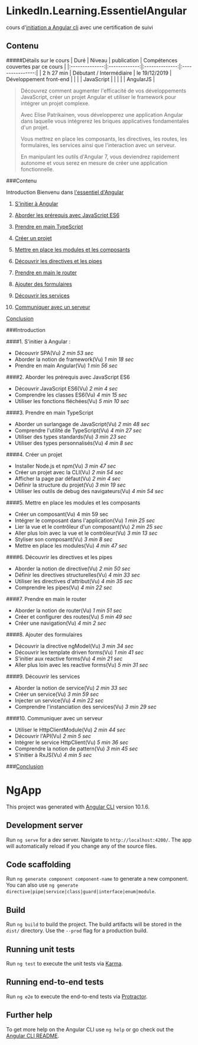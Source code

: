 # LinkedIn.Learning.EssentielAngular
cours d'[initiation a Angular cli](https://www.linkedin.com/learning/l-essentiel-d-angular/bienvenue-dans-l-essentiel-d-angular?u=56745737) avec une certification de suivi

## Contenu
#####Détails sur le cours
| Duré | Niveau | publication | Compétences couvertes par ce cours |
|:--------------:|:-------------:|:--------------:|:----------------:|
| 2 h 27 min |  Débutant / Intermédiaire | le 19/12/2019 | Développement front-end 
| | | | JavaScript |
| | | | AngularJS |

> Découvrez comment augmenter l'efficacité de vos développements JavaScript, créer un projet Angular et utiliser le framework pour intégrer un projet complexe.
>
> Avec Elise Patrikainen, vous développerez une application Angular dans laquelle vous intégrerez les briques applicatives fondamentales d'un projet.
>
> Vous mettrez en place les composants, les directives, les routes, les formulaires, les services ainsi que l'interaction avec un serveur.
>
> En manipulant les outils d'Angular 7, vous deviendrez rapidement autonome et vous serez en mesure de créer une application fonctionnelle. 

###Contenu

Introduction
    Bienvenu dans [l'essentiel d'Angular](https://www.linkedin.com/learning/l-essentiel-d-angular/decouvrir-spa?u=56745737)
1. [S'initier à Angular](#1-sinitier--angular)

2. [Aborder les prérequis avec JavaScript ES6](#2-aborder-les-prrequis-avec-javascript-es6)

3. [Prendre en main TypeScript](#3-prendre-en-main-typescript)

4. [Créer un projet](#4-crer-un-projet)

5. [Mettre en place les modules et les composants](#5-mettre-en-place-les-modules-et-les-composants)

6. [Découvrir les directives et les pipes](#6-dcouvrir-les-directives-et-les-pipes)

7. [Prendre en main le router](#7-prendre-en-main-le-router)

8. [Ajouter des formulaires](#8-ajouter-des-formulaires)

9. [Découvrir les services](#9-dcouvrir-les-services)

10. [Communiquer avec un serveur](#10-communiquer-avec-un-serveur)

[Conclusion](#conclusion)

###Introduction

####1. S'initier à Angular :
*  Découvrir SPA(Vu)    _2 min 53 sec_ 
*  Aborder la notion de framework(Vu)  _1 min 18 sec_
*  Prendre en main Angular(Vu) _1 min 56 sec_

####2. Aborder les prérequis avec JavaScript ES6
*  Découvrir JavaScript ES6(Vu)  _2 min 4 sec_
*  Comprendre les classes ES6(Vu)  _4 min 15 sec_
*  Utiliser les fonctions fléchées(Vu)  _5 min 10 sec_

####3. Prendre en main TypeScript
*  Aborder un surlangage de JavaScript(Vu)  _2 min 48 sec_
*  Comprendre l'utilité de TypeScript(Vu)  _4 min 27 sec_
*  Utiliser des types standards(Vu)  _3 min 23 sec_
*  Utiliser des types personnalisés(Vu)  _4 min 8 sec_

####4. Créer un projet
*  Installer Node.js et npm(Vu)  _3 min 47 sec_
*  Créer un projet avec la CLI(Vu)  _2 min 54 sec_
*  Afficher la page par défaut(Vu)  _2 min 4 sec_
*  Définir la structure du projet(Vu)  _3 min 19 sec_
*  Utiliser les outils de debug des navigateurs(Vu)  _4 min 54 sec_

####5. Mettre en place les modules et les composants
*  Créer un composant(Vu)  4 min 59 sec
*  Intégrer le composant dans l'application(Vu)  _1 min 25 sec_
*  Lier la vue et le contrôleur d'un composant(Vu)  _2 min 25 sec_
*  Aller plus loin avec la vue et le contrôleur(Vu)  _3 min 13 sec_
*  Styliser son composant(Vu)  _3 min 8 sec_
*  Mettre en place les modules(Vu)  _4 min 47 sec_

####6. Découvrir les directives et les pipes
*  Aborder la notion de directive(Vu)  _2 min 50 sec_
*  Définir les directives structurelles(Vu)  _4 min 33 sec_
*  Utiliser les directives d'attribut(Vu)  _4 min 35 sec_
*  Comprendre les pipes(Vu)  _4 min 22 sec_

####7. Prendre en main le router
*  Aborder la notion de router(Vu)  _1 min 51 sec_
*  Créer et configurer des routes(Vu)  _5 min 49 sec_
*  Créer une navigation(Vu)  _4 min 2 sec_

####8. Ajouter des formulaires
*  Découvrir la directive ngModel(Vu)  _3 min 34 sec_
*  Découvrir les template driven forms(Vu)  _1 min 41 sec_
* S'initier aux reactive forms(Vu)  _4 min 21 sec_
*  Aller plus loin avec les reactive forms(Vu)  _5 min 31 sec_

####9. Découvrir les services
*  Aborder la notion de service(Vu)  _2 min 33 sec_
* Créer un service(Vu)  _3 min 59 sec_
* Injecter un service(Vu)  _4 min 22 sec_
* Comprendre l'instanciation des services(Vu)  _3 min 29 sec_

####10. Communiquer avec un serveur
*  Utiliser le HttpClientModule(Vu)  _2 min 44 sec_
*  Découvrir l'API(Vu)  _2 min 5 sec_
*  Intégrer le service HttpClient(Vu)  _5 min 36 sec_
*  Comprendre la notion de pattern(Vu)  _3 min 45 sec_
*  S'initier à RxJS(Vu)  _4 min 5 sec_

###[Conclusion](https://www.linkedin.com/learning/l-essentiel-d-angular/conclure-ce-cours-sur-angular?u=56745737)

# NgApp

This project was generated with [Angular CLI](https://github.com/angular/angular-cli) version 10.1.6.

## Development server

Run `ng serve` for a dev server. Navigate to `http://localhost:4200/`. The app will automatically reload if you change any of the source files.

## Code scaffolding

Run `ng generate component component-name` to generate a new component. You can also use `ng generate directive|pipe|service|class|guard|interface|enum|module`.

## Build

Run `ng build` to build the project. The build artifacts will be stored in the `dist/` directory. Use the `--prod` flag for a production build.

## Running unit tests

Run `ng test` to execute the unit tests via [Karma](https://karma-runner.github.io).

## Running end-to-end tests

Run `ng e2e` to execute the end-to-end tests via [Protractor](http://www.protractortest.org/).

## Further help

To get more help on the Angular CLI use `ng help` or go check out the [Angular CLI README](https://github.com/angular/angular-cli/blob/master/README.md).

